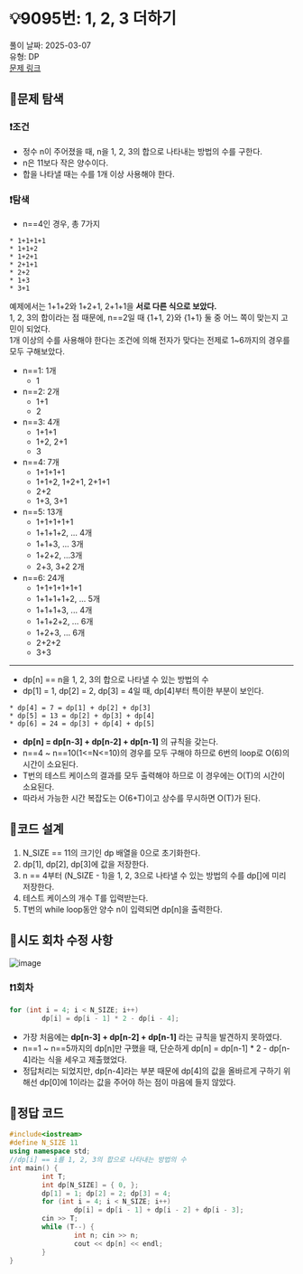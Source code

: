 # :bulb:9095번: 1, 2, 3 더하기
풀이 날짜: 2025-03-07   
유형: DP  
[문제 링크](https://www.acmicpc.net/problem/9095) 

## :pushpin:문제 탐색
### :heavy_exclamation_mark:조건
* 정수 n이 주어졌을 때, n을 1, 2, 3의 합으로 나타내는 방법의 수를 구한다.
* n은 11보다 작은 양수이다.
* 합을 나타낼 때는 수를 1개 이상 사용해야 한다.

### :heavy_exclamation_mark:탐색
* n==4인 경우, 총 7가지
```
* 1+1+1+1
* 1+1+2
* 1+2+1
* 2+1+1
* 2+2
* 1+3
* 3+1
```
예제에서는 1+1+2와 1+2+1, 2+1+1을 **서로 다른 식으로 보았다.**  
1, 2, 3의 합이라는 점 때문에, n==2일 때 {1+1, 2}와 {1+1} 둘 중 어느 쪽이 맞는지 고민이 되었다.  
1개 이상의 수를 사용해야 한다는 조건에 의해 전자가 맞다는 전제로 1~6까지의 경우를 모두 구해보았다.  

* n==1: 1개
  + 1
* n==2: 2개
  + 1+1
  + 2
* n==3: 4개
  + 1+1+1
  + 1+2, 2+1
  + 3
* n==4: 7개
  + 1+1+1+1
  + 1+1+2, 1+2+1, 2+1+1
  + 2+2
  + 1+3, 3+1
* n==5: 13개
  + 1+1+1+1+1
  + 1+1+1+2, ... 4개
  + 1+1+3, ... 3개
  + 1+2+2, ...3개
  + 2+3, 3+2 2개
* n==6: 24개
  + 1+1+1+1+1+1
  + 1+1+1+1+2, ... 5개
  + 1+1+1+3, ... 4개
  + 1+1+2+2, ... 6개
  + 1+2+3, ... 6개
  + 2+2+2
  + 3+3
---
* dp[n] == n을 1, 2, 3의 합으로 나타낼 수 있는 방법의 수
* dp[1] = 1, dp[2] = 2, dp[3] = 4일 때, dp[4]부터 특이한 부분이 보인다.
``` 
* dp[4] = 7 = dp[1] + dp[2] + dp[3]
* dp[5] = 13 = dp[2] + dp[3] + dp[4]
* dp[6] = 24 = dp[3] + dp[4] + dp[5]
```
* **dp[n] = dp[n-3] + dp[n-2] + dp[n-1]** 의 규칙을 갖는다.
* n==4 ~ n==10(1<=N<=10)의 경우를 모두 구해야 하므로 6번의 loop로 O(6)의 시간이 소요된다.
* T번의 테스트 케이스의 결과를 모두 출력해야 하므로 이 경우에는 O(T)의 시간이 소요된다.
* 따라서 가능한 시간 복잡도는 O(6+T)이고 상수를 무시하면 O(T)가 된다.

## :pushpin:코드 설계
1. N_SIZE == 11의 크기인 dp 배열을 0으로 초기화한다.
2. dp[1], dp[2], dp[3]에 값을 저장한다.
3. n == 4부터 (N_SIZE - 1)을 1, 2, 3으로 나타낼 수 있는 방법의 수를 dp[]에 미리 저장한다.
4. 테스트 케이스의 개수 T를 입력받는다.
5. T번의 while loop동안 양수 n이 입력되면 dp[n]을 출력한다.

## :pushpin:시도 회차 수정 사항
![image](https://github.com/user-attachments/assets/73ccb02c-de2f-4855-af6c-488dad629b42)
### :heavy_exclamation_mark:1회차
``` c++
for (int i = 4; i < N_SIZE; i++)
        dp[i] = dp[i - 1] * 2 - dp[i - 4];
```
* 가장 처음에는 **dp[n-3] + dp[n-2] + dp[n-1]** 라는 규칙을 발견하지 못하였다.
* n==1 ~ n==5까지의 dp[n]만 구했을 때, 단순하게 dp[n] = dp[n-1] * 2 - dp[n-4]라는 식을 세우고 제출했었다.
* 정답처리는 되었지만, dp[n-4]라는 부분 때문에 dp[4]의 값을 올바르게 구하기 위해선 dp[0]에 1이라는 값을 주어야 하는 점이 마음에 들지 않았다.
  
## :pushpin:정답 코드
``` c++
#include<iostream>
#define N_SIZE 11
using namespace std;
//dp[i] == i를 1, 2, 3의 합으로 나타내는 방법의 수
int main() {
        int T;
        int dp[N_SIZE] = { 0, };
        dp[1] = 1; dp[2] = 2; dp[3] = 4;
        for (int i = 4; i < N_SIZE; i++)
                dp[i] = dp[i - 1] + dp[i - 2] + dp[i - 3];
        cin >> T;
        while (T--) {
                int n; cin >> n;
                cout << dp[n] << endl;
        }
}
```